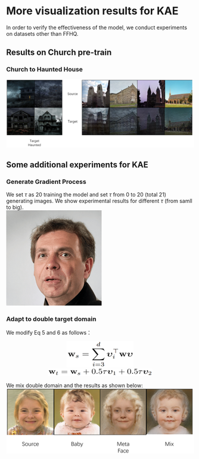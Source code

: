 # More visualization results for KAE
In order to verify the effectiveness of the model, we conduct experiments on datasets other than FFHQ.
## Results on Church pre-train
### Church to Haunted House
![img](https://github.com/shydyl/hahahaha/blob/main/C2H.png "FFHQ2Modigliani")


## Some additional experiments for KAE
### Generate Gradient Process
We set $\tau$ as 20 training the model and set $\tau$ from 0 to 20 \(total 21\) generating images. We show experimental results for different $\tau$ \(from samll to big\).  
![img](https://github.com/shydyl/hahahaha/blob/main/FFHQ2Modigliani.gif "FFHQ2Modigliani")

### Adapt to double target domain
We modify Eq 5 and 6 as follows：  
<div align=center>
<img src="https://github.com/shydyl/hahahaha/blob/main/eq5.png" width="180" height="70">
</div>

<div align=center>
<img src="https://github.com/shydyl/hahahaha/blob/main/eq6.png" width="280" height="20">
</div>

We mix double domain and the results as shown below:
![img](https://github.com/shydyl/hahahaha/blob/main/mix_meta_baby.png "mix_meta_baby")

